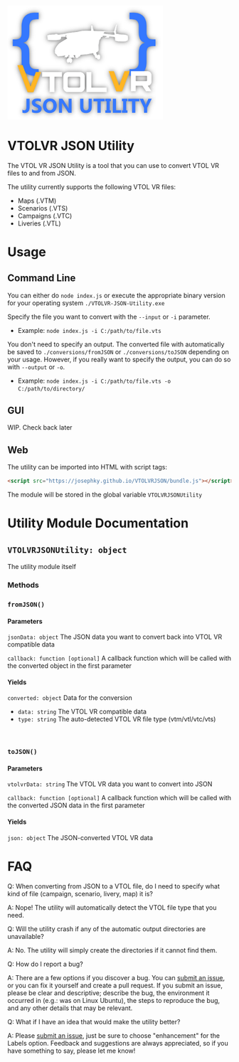 ﻿﻿<img src="assets/logo.png" alt="drawing" width="350"/>

# VTOLVR JSON Utility
The VTOL VR JSON Utility is a tool that you can use to convert VTOL VR files to and from JSON.

The utility currently supports the following VTOL VR files:
- Maps (.VTM)
- Scenarios (.VTS)
- Campaigns (.VTC)
- Liveries (.VTL)

# Usage
## Command Line
You can either do `node index.js` or execute the appropriate binary version for your operating system `./VTOLVR-JSON-Utility.exe`

Specify the file you want to convert with the `--input` or `-i` parameter. 
- Example: `node index.js -i C:/path/to/file.vts`

You don't need to specify an output. The converted file with automatically be saved to `./conversions/fromJSON` or `./conversions/toJSON` depending on your usage. However, if you really want to specify the output, you can do so with `--output` or `-o`. 
- Example: `node index.js -i C:/path/to/file.vts -o C:/path/to/directory/`

## GUI
WIP. Check back later

## Web
The utility can be imported into HTML with script tags:
```html
<script src="https://josephky.github.io/VTOLVRJSON/bundle.js"></script>
```
The module will be stored in the global variable `VTOLVRJSONUtility`

# Utility Module Documentation

## `VTOLVRJSONUtility: object`
The utility module itself

### Methods

### `fromJSON()`
#### Parameters
`jsonData: object` The JSON data you want to convert back into VTOL VR compatible data

`callback: function [optional]` A callback function which will be called with the converted object in the first parameter

#### Yields
`converted: object` Data for the conversion
- `data: string` The VTOL VR compatible data
- `type: string` The auto-detected VTOL VR file type (vtm/vtl/vtc/vts)
<br>
  
### `toJSON()`
#### Parameters
`vtolvrData: string` The VTOL VR data you want to convert into JSON

`callback: function [optional]` A callback function which will be called with the converted JSON data in the first parameter
#### Yields
`json: object` The JSON-converted VTOL VR data

# FAQ
Q: When converting from JSON to a VTOL file, do I need to specify what kind of file (campaign, scenario, livery, map) it is?

A: Nope! The utility will automatically detect the VTOL file type that you need.

Q: Will the utility crash if any of the automatic output directories are unavailable?

A: No. The utility will simply create the directories if it cannot find them.

Q: How do I report a bug?

A: There are a few options if you discover a bug. You can [submit an issue](https://github.com/JosephKY/VTOLVRJSON/issues), or you can fix it yourself and create a pull request. If you submit an issue, please be clear and descriptive; describe the bug, the environment it occurred in (e.g.: was on Linux Ubuntu), the steps to reproduce the bug, and any other details that may be relevant.

Q: What if I have an idea that would make the utility better?

A: Please [submit an issue](https://github.com/JosephKY/VTOLVRJSON/issues), just be sure to choose "enhancement" for the Labels option. Feedback and suggestions are always appreciated, so if you have something to say, please let me know!


